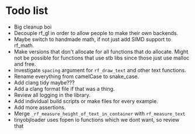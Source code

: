 # Todo list

- Big cleanup boi
- Decouple rf_gl in order to allow people to make their own backends.
- Maybe switch to handmade math, if not just add SIMD support to rf_math.
- Make versions that don't allocate for all functions that do allocate. Might not be possible for functions that use stb libs since those just use malloc and free.
- Investigate `spacing` argument for `rf_draw_text` and other text functions.
- Rename everything from camelCase to snake_case.
- Add clang tidy maybe???
- Add a clang format file if that was a thing.
- Review all logging in the library.
- Add individual build scripts or make files for every example.
- Add more assertions.
- Merge `_rf_measure_height_of_text_in_container` with `rf_measure_text`
- tinyobjloader uses fopen io functions which we dont want, so review that 